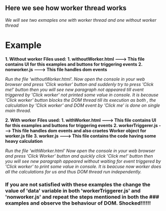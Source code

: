 ## Here we see how worker thread works

*We will see two exmaples one with worker thread and one without worker thread*


# Example

**1. Without worker**
   **Files used:**
   **1. withoutWorker.html ---> This file contains UI for this examples and buttons for triggering events**
   **2. nonworker.js ---> This file handles dom events**

   *Run the file 'withoutWorker.html'. Now open the console in your web browser and press 'Click worker' button and suddenly try to press 'Click me!' button then you will see new*    *paragraph not appeared till event triggered by 'Click worker' not printed some value in console. It is because 'Click worker' button blocks the DOM thread till its execution*    *as both , the calculation by 'Click worker' and DOM event by 'Click me' is done on single main thread.*

**2. With worker**
   **Files used:**
   **1. withWorker.html ---> This file contains UI for this examples and buttons for triggering events**
   **2. workerTriggerer.js ---> This file handles dom events and also craetes Worker object for worker.js file**
   **3. worker.js ---> This file contains the code having some heavy calculation**

   *Run the file 'withWorker.html' Now open the console in your web browser and press 'Click Worker' button and quickly click 'Click me!' button then you will see new paragraph*      *appeared without waiting for event triggered by 'Click worker' to print some value in console. It is beacuse now worker does all the calculations for us and thus DOM thread*      *run independently.*

### If you are not satisfied with these examples the change the value of 'data' variable in both 'workerTriggerer.js' and 'nonworker.js' and repeat the steps mentioned in both the ### examples and observe the behaviour of DOM. Shocked!!!!!!
